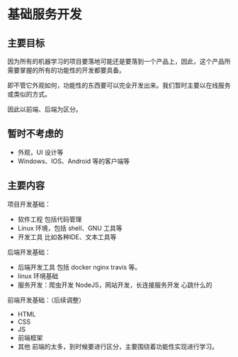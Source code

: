 
# 基础服务开发


## 主要目标

因为所有的机器学习的项目要落地可能还是要落到一个产品上，因此，这个产品所需要掌握的所有的功能性的开发都要具备。

即不管它外观如何，功能性的东西要可以完全开发出来。我们暂时主要以在线服务或类似的方式。

因此以前端、后端为区分。

## 暂时不考虑的

- 外观，UI 设计等
- Windows、IOS、Android 等的客户端等

## 主要内容

项目开发基础：

- 软件工程 包括代码管理
- Linux 环境，包括 shell、GNU 工具等
- 开发工具 比如各种IDE、文本工具等

后端开发基础：

- 后端开发工具 包括 docker nginx travis 等。
- linux 环境基础
- 服务开发：爬虫开发 NodeJS，网站开发，长连接服务开发 心跳什么的


前端开发基础：（后续调整）

- HTML
- CSS
- JS
- 前端框架
- 其他 前端的太多，到时候要进行区分，主要围绕着功能性实现进行学习。
